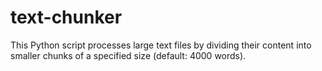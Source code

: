 # text-chunker
This Python script processes large text files by dividing their content into smaller chunks of a specified size (default: 4000 words). 
